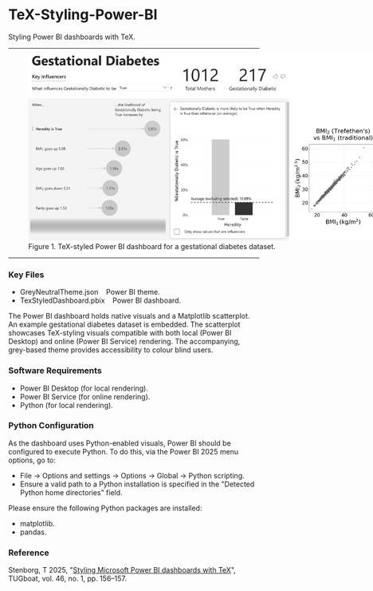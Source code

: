 # TeX-Styling-Power-BI

Styling Power BI dashboards with TeX.

---

<figure style="width:700px;">
  <img src="TeXStyledDashboard.png" alt="Power BI dashboard for a diabetes dataset." height="371" width="700">
  <figcaption>Figure 1. TeX-styled Power BI dashboard for a gestational diabetes dataset.</figcaption>
</figure>

---

### Key Files

- GreyNeutralTheme.json &nbsp;&nbsp; Power BI theme.<br />
- TexStyledDashboard.pbix &nbsp;&nbsp; Power BI dashboard.<br />

The Power BI dashboard holds native visuals and a Matplotlib scatterplot. An example gestational diabetes dataset is embedded. The scatterplot showcases TeX-styling visuals compatible with both local (Power BI Desktop) and online (Power BI Service) rendering. The accompanying, grey-based theme provides accessibility to colour blind users.

### Software Requirements

- Power BI Desktop (for local rendering).<br />
- Power BI Service (for online rendering).<br />
- Python (for local rendering).<br />

### Python Configuration

As the dashboard uses Python-enabled visuals, Power BI should be configured to execute Python. To do this, via the Power BI 2025 menu options, go to:

- File -> Options and settings -> Options -> Global -> Python scripting.
- Ensure a valid path to a Python installation is specified in the "Detected Python home directories" field.

Please ensure the following Python packages are installed:

- matplotlib.
- pandas.

### Reference

Stenborg, T 2025, "[Styling Microsoft Power BI dashboards with TeX](https://tug.org/TUGboat/tb46-1/tb142stenborg-powerbi.pdf)", TUGboat, vol. 46, no. 1, pp. 156&ndash;157.
